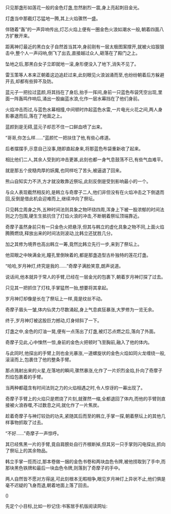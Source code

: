 
只见那盏形如莲花一般的金色灯盏,忽然剧烈一震,身上亮起刺目金光。

灯盏当中那截灯芯猛地一腾,其上火焰骤然一盛。

伴随着“轰”的一声异响传出,灯芯火焰上便有一圈金色火浪如潮水一般,朝着四面八方扩散开来。

距离神灯最近的黑白女子自然首当其冲,身前刚有一层太极图案撑开,就被火焰狠狠击中,整个人一声闷响,倒飞了出去,直接越过众人,砸落在了殿门之上。

坠地之后,那黑白女子立即就地一滚,身形便没入了地下,消失不见了。

雷玉策等人本来正朝着这边追赶过来,此刻眼见火浪汹涌而至,也纷纷朝着后方躲避开去,却都有些猝不及防。

蓝元子一把拉过蓝颜,将其挡在了身后,抬手一挥间,身前一只蓝色布袋凭空出现,里面一阵轰鸣作响后,涌出一股幽蓝水浪,化作一层水幕挡在了他们身前。

火焰冲击而过,与蓝色水幕相撞,中间顿时炸起蓝色水雷,一片电光火花之间,两人身影暴退而后,落在了地面之上。

蓝颜到是无碍,蓝元子却忍不住一口鲜血喷了出来。

“哥哥,你怎么样……”蓝颜忙一把扶住了他,有些心疼道。

后者摆摆手,示意自己没事,随即直起身来,将那蓝色布袋重新收了起来。

相比他们二人,其余人受到的冲击更甚,此刻也都一身气息鼓荡不已,有些气血难平。

就是那五个皮糙肉厚的妖魔,也同样吃了苦头,被逼退了回来。

熊山自知实力不济,方才就没敢靠近祭坛,此刻反倒是受到影响最小的一个。

与众人表现截然相反的,是韩立与奇摩子二人,他们非但没有在火焰冲击之下倒退而回,反倒是借此机会迎难而上,继续冲向了祭坛。

只见韩立周身之外,五种时间法则具象之物环绕四周,浑身上下被一股浓郁的时间法则之力包围,硬生生抵抗住了灯焰火浪的冲击,不断朝着祭坛顶端靠近。

奇摩子虽然身前只有一只金色火把悬浮,但其与韩立的虚化具象之物不同,上面火焰腾腾燃烧,释放出来的时间法则波动,比韩立还犹胜几分。

加之其修为境界也高出韩立一筹,竟然比韩立先行一步,来到了祭坛上。

他双眼之中映满金光,瞳孔里倒映着的,都是那盏造型古朴独特的莲花灯盏。

“哈哈,岁月神灯,终究是我的……”奇摩子满脸笑意,朗声说道。

说话间,他本就异于常人的手臂,已经在一层金光的包裹下,朝着岁月神灯探了过去。

只见其一把抓住了灯柱,手掌猛然一抬,想要将其拿起。

岁月神灯却像是长在了祭坛上一样,竟是纹丝不动。

奇摩子眉头一皱,体内仙灵力尽数涌起,身上气息疯狂暴涨,大罗修为一览无余。

终于,岁月神灯被这股巨力撼动,灯身倾斜了一下。

灯盏之中,金色的灯油一晃,便有一点荡出了灯盏,被灯芯点燃之后,落向了外面。

奇摩子见此,心中悚然一惊,身前的金色火把顿时飞至胸前,融入了他的体内。

与此同时,他探出的手臂上则也金光暴涨,一道螺旋状的金色火焰如同火龙缠绕一般,滚滚而上,包裹住了他的整条手臂。

那点溅射出来的火星,在落地的瞬间,骤然暴涨,化作了一片炽烈金焰,扑向了奇摩子烈焰包裹着的手臂。

当两种都蕴含有时间法则之力的火焰相遇之时,令人惊讶的一幕出现了。

奇摩子手臂上的火焰只是燃烧了片刻,就骤然一缩,全都退回了体内,而他的手臂则直接被火浪吞噬,不过数息之间,就化作了一片焦炭。

趁着奇摩子与神灯较劲的功夫,紧随其后而至的韩立,手掌一探,朝着祭坛上的其他几样事物抓取了过去。

“不好……”奇摩子一声惊呼。

其已经焦黑一片的手臂,竟自肩膀处自行齐根断掉,但其另一只手掌则闪电探出,抓向了祭坛上的其余物品。

韩立手掌一揽而过,那本卷做一捆的金色书卷和两块血色令牌,被他捞取到了手中,而那块黑色铁牌和最后一块血色令牌,则落到了奇摩子的手中。

两人自然皆不愿对方得逞,可此刻根本无暇相争,眼见岁月神灯上异状不止,他们俱是毫不迟疑的飞身而退,朝着地面上落了回去。

()

先定个小目标,比如一秒记住:书客居手机版阅读网址: